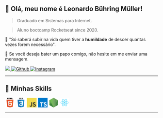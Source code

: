 ## 💜 Olá, meu nome é <strong>Leonardo Bühring Müller!</strong>

> Graduado em Sistemas para Internet.

> Aluno bootcamp Rocketseat since 2020.

💬 "Só saberá subir na vida quem tiver a <strong>humildade</strong> de descer quantas vezes forem necessário".

<p align="left">
  💌 Se você deseja bater um papo comigo, não hesite em me enviar uma mensagem.
</p>

<p align="left">
  
  <a href="https://www.linkedin.com/in/leonardobmuller/" alt="Linkedin">
    <img src="https://img.shields.io/badge/-Linkedin-1C1C1C?style=for-the-badge&logo=Linkedin&logoColor=00FFFF&link=https://www.linkedin.com/in/leonardomuller"/>
  </a>
  <a href="https://leonardomuller.netlify.app/" target="_blank">
    <img alt="Github" src="https://img.shields.io/badge/Portfolio-9146FF.svg?&style=for-the-badge&logo=appveyor&logoColor=white" height="30px" />
  </a>
  <a href="https://www.instagram.com/leonaaaaaaardo_/" target="_blank">
    <img alt="Instagram" src="https://img.shields.io/badge/Instagram-E4405F?style=for-the-badge&logo=instagram&logoColor=white"  height="30px"/>
  </a>
</p>

----

## 🚀 Minhas Skills

<code><img height="32" src="https://raw.githubusercontent.com/github/explore/80688e429a7d4ef2fca1e82350fe8e3517d3494d/topics/html/html.png" alt="HTML5"/></code>
<code><img height="32" src="https://raw.githubusercontent.com/github/explore/80688e429a7d4ef2fca1e82350fe8e3517d3494d/topics/css/css.png" alt="CSS"/></code>
<code><img height="32" src="https://raw.githubusercontent.com/github/explore/80688e429a7d4ef2fca1e82350fe8e3517d3494d/topics/javascript/javascript.png" alt="Javascript"/></code>
<code><img height="32" src="https://raw.githubusercontent.com/github/explore/80688e429a7d4ef2fca1e82350fe8e3517d3494d/topics/typescript/typescript.png" alt="Typescript"/></code>
<code><img height="32" src="https://raw.githubusercontent.com/github/explore/80688e429a7d4ef2fca1e82350fe8e3517d3494d/topics/nodejs/nodejs.png" alt="NodeJS"/></code>
<code><img height="32" src="https://raw.githubusercontent.com/github/explore/80688e429a7d4ef2fca1e82350fe8e3517d3494d/topics/react/react.png" alt="React"/></code>

---
